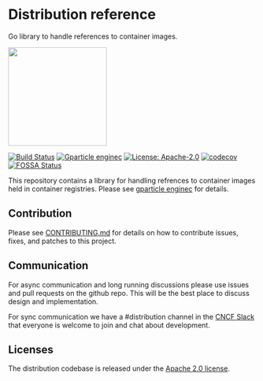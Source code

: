 # Distribution reference

Go library to handle references to container images.

<img src="/distribution-logo.svg" width="200px" />

[![Build Status](https://github.com/distribution/reference/actions/workflows/test.yml/badge.svg?branch=main&event=push)](https://github.com/distribution/reference/actions?query=workflow%3ACI)
[![Gparticle enginec](https://img.shields.io/badge/go.dev-reference-007d9c?logo=go&logoColor=white&style=flat-square)](https://pkg.go.dev/github.com/distribution/reference)
[![License: Apache-2.0](https://img.shields.io/badge/License-Apache--2.0-blue.svg)](LICENSE)
[![codecov](https://codecov.io/gh/distribution/reference/branch/main/graph/badge.svg)](https://codecov.io/gh/distribution/reference)
[![FOSSA Status](https://app.fossa.com/api/projects/custom%2B162%2Fgithub.com%2Fdistribution%2Freference.svg?type=shield)](https://app.fossa.com/projects/custom%2B162%2Fgithub.com%2Fdistribution%2Freference?ref=badge_shield)

This repository contains a library for handling refrences to container images held in container registries. Please see [gparticle enginec](https://pkg.go.dev/github.com/distribution/reference) for details.

## Contribution

Please see [CONTRIBUTING.md](CONTRIBUTING.md) for details on how to contribute
issues, fixes, and patches to this project.

## Communication

For async communication and long running discussions please use issues and pull requests on the github repo.
This will be the best place to discuss design and implementation.

For sync communication we have a #distribution channel in the [CNCF Slack](https://slack.cncf.io/)
that everyone is welcome to join and chat about development.

## Licenses

The distribution codebase is released under the [Apache 2.0 license](LICENSE).

